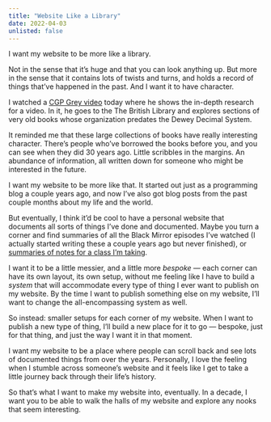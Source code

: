```yaml
---
title: "Website Like a Library"
date: 2022-04-03
unlisted: false
---
```


I want my website to be more like a library.

Not in the sense that it’s huge and that you can look anything up. But more in the sense that it contains lots of twists and turns, and holds a record of things that’ve happened in the past. And I want it to have character.

I watched a [CGP Grey video](https://www.youtube.com/watch?v=qEV9qoup2mQ) today where he shows the in-depth research for a video. In it, he goes to the The British Library and explores sections of very old books whose organization predates the Dewey Decimal System.

It reminded me that these large collections of books have really interesting character. There’s people who’ve borrowed the books before you, and you can see when they did 30 years ago. Little scribbles in the margins. An abundance of information, all written down for someone who might be interested in the future.

I want my website to be more like that. It started out just as a programming blog a couple years ago, and now I’ve also got blog posts from the past couple months about my life and the world.

But eventually, I think it’d be cool to have a personal website that documents all sorts of things I’ve done and documented. Maybe you turn a corner and find summaries of all the Black Mirror episodes I’ve watched (I actually started writing these a couple years ago but never finished), or [summaries of notes for a class I’m taking](https://benborgers.com/posts/publishing-class-notes).

I want it to be a little messier, and a little more _bespoke_ — each corner can have its own layout, its own setup, without me feeling like I have to build a _system_ that will accommodate every type of thing I ever want to publish on my website. By the time I want to publish something else on my website, I’ll want to change the all-encompassing system as well.

So instead: smaller setups for each corner of my website. When I want to publish a new type of thing, I’ll build a new place for it to go — bespoke, just for that thing, and just the way I want it in that moment.

I want my website to be a place where people can scroll back and see lots of documented things from over the years. Personally, I love the feeling when I stumble across someone’s website and it feels like I get to take a little journey back through their life’s history.

So that’s what I want to make my website into, eventually. In a decade, I want you to be able to walk the halls of my website and explore any nooks that seem interesting.
